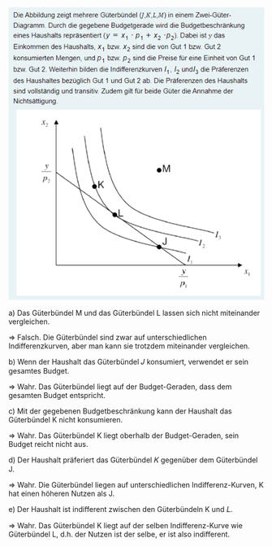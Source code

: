 ![](_attachments/Pasted%20image%2020230617164210.png)

a)
Das Güterbündel M und das Güterbündel L lassen sich nicht miteinander vergleichen.

$\Rightarrow$ Falsch.
Die Güterbündel sind zwar auf unterschiedlichen Indifferenzkurven, aber man kann sie trotzdem miteinander vergleichen.

b)
Wenn der Haushalt das Güterbündel 𝐽 konsumiert, verwendet er sein gesamtes Budget.

$\Rightarrow$ Wahr.
Das Güterbündel liegt auf der Budget-Geraden, dass dem gesamten Budget entspricht.

c)
Mit der gegebenen Budgetbeschränkung kann der Haushalt das Güterbündel K nicht konsumieren.

$\Rightarrow$ Wahr.
Das Güterbündel K liegt oberhalb der Budget-Geraden, sein Budget reicht nicht aus. 

d)
Der Haushalt präferiert das Güterbündel 𝐾 gegenüber dem Güterbündel J.

$\Rightarrow$ Wahr.
Die Güterbündel liegen auf unterschiedlichen Indifferenz-Kurven, K hat einen höheren Nutzen als J.

e)
Der Haushalt ist indifferent zwischen den Güterbündeln K und 𝐿.

$\Rightarrow$ Wahr.
Das Güterbündel K liegt auf der selben Indifferenz-Kurve wie Güterbündel L, d.h. der Nutzen ist der selbe, er ist also indifferent.
